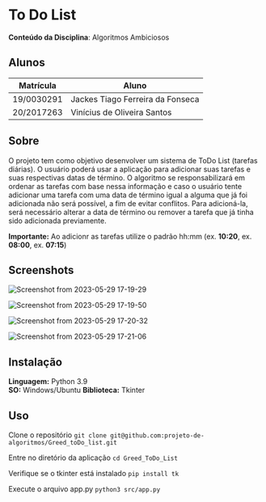 # To Do List

**Conteúdo da Disciplina**: Algoritmos Ambiciosos<br>

## Alunos
|Matrícula | Aluno |
| -- | -- |
| 19/0030291 |  Jackes Tiago Ferreira da Fonseca |
| 20/2017263 |  Vinícius de Oliveira Santos |

## Sobre 
O projeto tem como objetivo desenvolver um sistema de ToDo List (tarefas diárias). O usuário poderá usar a aplicação para adicionar suas tarefas e suas respectivas datas de término. O algoritmo se responsabilizará em ordenar as tarefas com base nessa informação e caso o usuário tente adicionar uma tarefa com uma data de término igual a alguma que já foi adicionada não será possível, a fim de evitar conflitos. Para adicioná-la, será necessário alterar a data de término ou remover a tarefa que já tinha sido adicionada previamente.

**Importante:** Ao adicionr as tarefas utilize o padrão hh:mm (ex. **10:20**, ex. **08:00**, ex. **07:15**)

## Screenshots
![Screenshot from 2023-05-29 17-19-29](https://github.com/projeto-de-algoritmos/Greed_toDo_list/assets/53023400/76855107-6951-45b6-a172-c2c190ae2c70)</br>


![Screenshot from 2023-05-29 17-19-50](https://github.com/projeto-de-algoritmos/Greed_toDo_list/assets/53023400/29fa0d35-5205-47a0-9503-2036dcbcc721)</br>

![Screenshot from 2023-05-29 17-20-32](https://github.com/projeto-de-algoritmos/Greed_toDo_list/assets/53023400/8c961142-c2a9-4df6-963b-452e414c2f22)</br>

![Screenshot from 2023-05-29 17-21-06](https://github.com/projeto-de-algoritmos/Greed_toDo_list/assets/53023400/043e0e50-3fa6-4b6d-95a2-e7030de0236f)</br>

## Instalação 
**Linguagem:** Python 3.9<br>
**SO:** Windows/Ubuntu
**Biblioteca:** Tkinter

## Uso 
Clone o repositório
`git clone git@github.com:projeto-de-algoritmos/Greed_toDo_list.git`

Entre no diretório da aplicação
`cd Greed_ToDo_List`

Verifique se o tkinter está instalado
`pip install tk`

Execute o arquivo app.py
`python3 src/app.py`